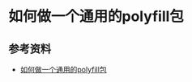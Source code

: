 # 如何做一个通用的polyfill包





## 参考资料

- [如何做一个通用的polyfill包](https://zhuanlan.zhihu.com/p/307753092?utm_source=wechat_session&utm_medium=social&utm_oi=56197411504128)

